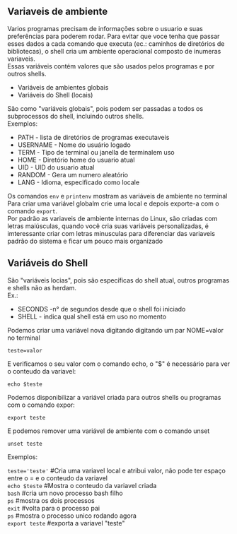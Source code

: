 ## Variaveis de ambiente


Varios programas precisam de informações sobre o usuario e suas preferências para poderem rodar. Para evitar que voce tenha que passar esses dados a cada comando que executa (ec.: caminhos de diretórios de bibliotecas), o shell cria um ambiente operacional composto de inumeras variaveis.  
Essas variáveis contém valores que são usados pelos programas e por outros shells.  
- Variáveis de ambientes globais
- Variáveis do Shell (locais)  

São como "variáveis globais", pois podem ser passadas a todos os subprocessos do shell, incluindo outros shells.  
Exemplos:  
- PATH - lista de diretórios de programas executaveis  
- USERNAME - Nome do usuário logado
- TERM - Tipo de terminal ou janella de terminalem uso  
- HOME - Diretório home do usuario atual  
- UID - UID do usuario atual  
- RANDOM - Gera um numero aleatório  
- LANG - Idioma, especificado como locale  

Os comandos `env` e `printenv` mostram as variáveis de ambiente no terminal  
Para criar uma variável globalm crie uma local e depois exporte-a com o comando `export`.  
Por padrão as variaveis de ambiente internas do Linux, são criadas com letras maiúsculas, quando você cria suas variáveis personalizadas, é imteressante criar com letras minusculas para diferenciar das variaveis padrão do sistema e ficar um pouco mais organizado  

## Variáveis do Shell

São "variáveis locias", pois são específicas do shell atual, outros programas e shells não as herdam.  
Ex.:
- SECONDS -n° de segundos desde que o shell foi iniciado  
- SHELL - indica qual shell está em uso no momento  

Podemos criar uma variável nova digitando digitando um par NOME=valor no terminal  
```
teste=valor
```
E verificamos o seu valor com o comando echo, o "$" é necessário para ver o conteudo da variavel:
```
echo $teste
```
Podemos disponibilizar a variável criada para outros shells ou programas com o comando expor:
```
export teste
```
E podemos remover uma variável de ambiente com o comando unset

```
unset teste
```

Exemplos:  

`teste='teste'` #Cria uma variavel local e atribui valor, não pode ter espaço entre o = e o conteudo da variavel    
`echo $teste` #Mostra o conteudo da variavel criada  
`bash` #cria um novo processo bash filho  
`ps` #mostra os dois processos  
`exit` #volta para o processo pai  
`ps` #mostra o processo unico rodando agora  
`export teste` #exporta a variavel "teste"  

